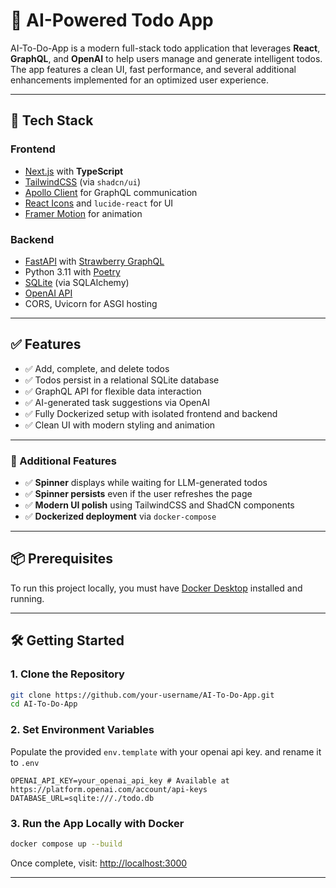 # 📝 AI-Powered Todo App

AI-To-Do-App is a modern full-stack todo application that leverages **React**, **GraphQL**, and **OpenAI** to help users manage and generate intelligent todos. The app features a clean UI, fast performance, and several additional enhancements implemented for an optimized user experience.

---

## 🚀 Tech Stack

### **Frontend**
- [Next.js](https://nextjs.org/) with **TypeScript**
- [TailwindCSS](https://tailwindcss.com/) (via `shadcn/ui`)
- [Apollo Client](https://www.apollographql.com/docs/react/) for GraphQL communication
- [React Icons](https://react-icons.github.io/react-icons/) and `lucide-react` for UI
- [Framer Motion](https://www.framer.com/motion/) for animation

### **Backend**
- [FastAPI](https://fastapi.tiangolo.com/) with [Strawberry GraphQL](https://strawberry.rocks/)
- Python 3.11 with [Poetry](https://python-poetry.org/)
- [SQLite](https://www.sqlite.org/index.html) (via SQLAlchemy)
- [OpenAI API](https://platform.openai.com/docs/introduction)
- CORS, Uvicorn for ASGI hosting

---

## ✅ Features

- ✅ Add, complete, and delete todos
- ✅ Todos persist in a relational SQLite database
- ✅ GraphQL API for flexible data interaction
- ✅ AI-generated task suggestions via OpenAI
- ✅ Fully Dockerized setup with isolated frontend and backend
- ✅ Clean UI with modern styling and animation

---

### 🌟 Additional Features

- ✅ **Spinner** displays while waiting for LLM-generated todos
- ✅ **Spinner persists** even if the user refreshes the page
- ✅ **Modern UI polish** using TailwindCSS and ShadCN components
- ✅ **Dockerized deployment** via `docker-compose`

---

## 📦 Prerequisites

To run this project locally, you must have [Docker Desktop](https://www.docker.com/products/docker-desktop/) installed and running.

---

## 🛠️ Getting Started

### 1. **Clone the Repository**

```bash
git clone https://github.com/your-username/AI-To-Do-App.git
cd AI-To-Do-App
```

### 2. **Set Environment Variables**

Populate the provided `env.template` with your openai api key.  and rename it to `.env`


```env
OPENAI_API_KEY=your_openai_api_key # Available at https://platform.openai.com/account/api-keys
DATABASE_URL=sqlite:///./todo.db
```


### 3. **Run the App Locally with Docker**



```bash
docker compose up --build
```

Once complete, visit: [http://localhost:3000](http://localhost:3000)

---
